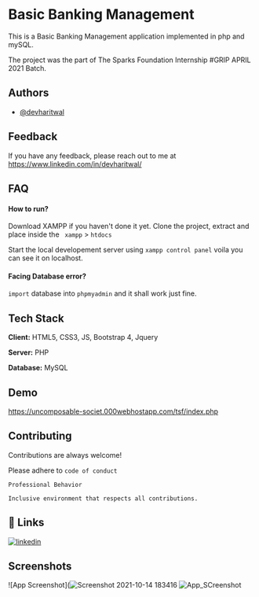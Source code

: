 
# Basic Banking Management

This is a Basic Banking Management application implemented in php and mySQL. 


The project was the part of The Sparks Foundation Internship #GRIP APRIL 2021 Batch.


## Authors

- [@devharitwal](https://github.com/devharitwal)

  
## Feedback

If you have any feedback, please reach out to me at https://www.linkedin.com/in/devharitwal/

  
## FAQ

#### How to run? 
 Download XAMPP if you haven't done it yet. Clone the project, extract and place inside the ` xampp` > `htdocs`

 Start the local developement server using `xampp control panel` voila you can see  it on localhost. 



#### Facing Database error?

`import` database into `phpmyadmin` and it shall work just fine.




  
## Tech Stack

**Client:** HTML5, CSS3, JS, Bootstrap 4, Jquery

**Server:** PHP


**Database:** MySQL



  
## Demo
https://uncomposable-societ.000webhostapp.com/tsf/index.php





  
## Contributing

Contributions are always welcome!

Please adhere to `code of conduct`

`Professional Behavior ` 

`Inclusive environment that respects all contributions.` 






  
## 🔗 Links

[![linkedin](https://img.shields.io/badge/linkedin-0A66C2?style=for-the-badge&logo=linkedin&logoColor=white)](https://www.linkedin.com/in/devharitwal/)

  
## Screenshots

![App Screenshot](![Screenshot 2021-10-14 183416](https://user-images.githubusercontent.com/48864859/137323505-db2dd51d-5b87-455c-96ad-a4a7ca238187.png)
![App_SCreenshot](https://user-images.githubusercontent.com/48864859/137323508-ec791dab-d29a-4b60-beb0-642867e3db12.png)



  
